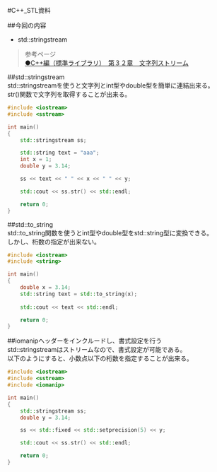 #C++_STL資料  

##今回の内容
* std::stringstream  

>参考ページ  
>[●C++編（標準ライブラリ）　第３２章　文字列ストリーム](http://ppp-lab.sakura.ne.jp/cpp/library/032.html)  


##std::stringstream  
std::stringstreamを使うと文字列とint型やdouble型を簡単に連結出来る。  
str()関数で文字列を取得することが出来る。  

```cpp
#include <iostream>
#include <sstream>

int main()
{
	std::stringstream ss;

	std::string text = "aaa";
	int x = 1;
	double y = 3.14;

	ss << text << " " << x << " " << y;

	std::cout << ss.str() << std::endl;

	return 0;
}

```



##std::to_string  
std::to_string関数を使うとint型やdouble型をstd::string型に変換できる。  
しかし、桁数の指定が出来ない。  

```cpp
#include <iostream>
#include <string>

int main()
{
	double x = 3.14;
	std::string text = std::to_string(x);
	
	std::cout << text << std::endl;

	return 0;
}
```



##iomanipヘッダーをインクルードし、書式設定を行う  
std::stringstreamはストリームなので、書式設定が可能である。  
以下のようにすると、小数点以下の桁数を指定することが出来る。  

```cpp
#include <iostream>
#include <sstream>
#include <iomanip>

int main()
{
	std::stringstream ss;
	double y = 3.14;

	ss << std::fixed << std::setprecision(5) << y;

	std::cout << ss.str() << std::endl;

	return 0;
}

```
